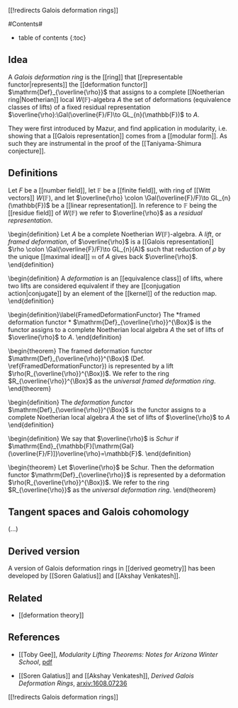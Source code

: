 [[!redirects Galois deformation rings]]

#Contents#
* table of contents
{:toc}

## Idea

A *Galois deformation ring* is the [[ring]] that [[representable functor|represents]] the [[deformation functor]] $\mathrm{Def}_{\overline{\rho}}$ that assigns to a complete [[Noetherian ring|Noetherian]] local $W(\mathbb{F})$-algebra $A$ the set of deformations (equivalence classes of lifts) of a fixed residual representation $\overline{\rho}:\Gal(\overline{F}/F)\to GL_{n}(\mathbb{F})$ to $A$.

They were first introduced by Mazur, and find application in modularity, i.e. showing that a [[Galois representation]] comes from a [[modular form]]. As such they are instrumental in the proof of the [[Taniyama-Shimura conjecture]].

## Definitions

Let $F$ be a [[number field]], let $\mathbb{F}$ be a [[finite field]], with ring of [[Witt vectors]] $W(\mathbb{F})$, and let $\overline{\rho} \colon \Gal(\overline{F}/F)\to GL_{n}(\mathbb{F})$ be a [[linear representation]]. In reference to $\mathbb{F}$ being the [[residue field]] of $W(\mathbb{F})$ we refer to $\overline{\rho}$ as a *residual representation*.

\begin{definition}
Let $A$ be a complete Noetherian $W(\mathbb{F})$-algebra. A _lift_, or *framed deformation*, of $\overline{\rho}$ is a [[Galois representation]] $\rho \colon \Gal(\overline{F}/F)\to GL_{n}(A)$ such that reduction of $\rho$ by the unique [[maximal ideal]] $\mathfrak{m}$ of $A$ gives back $\overline{\rho}$.
\end{definition}

\begin{definition}
A *deformation* is an [[equivalence class]] of lifts, where two lifts are considered equivalent if they are [[conjugation action|conjugate]] by an element of the [[kernel]] of the reduction map.
\end{definition}

\begin{definition}\label{FramedDeformationFunctor}
The *framed deformation functor * $\mathrm{Def}_{\overline{\rho}}^{\Box}$ is the functor assigns to a complete Noetherian local algebra $A$ the set of lifts of $\overline{\rho}$ to $A$.
\end{definition}

\begin{theorem}
The framed deformation functor $\mathrm{Def}_{\overline{\rho}}^{\Box}$ (Def. \ref{FramedDeformationFunctor}) is represented by a lift $\rho(R_{\overline{\rho}}^{\Box})$. We refer to the ring $R_{\overline{\rho}}^{\Box}$ as the *universal framed deformation ring*.
\end{theorem}

\begin{definition}
The *deformation functor* $\mathrm{Def}_{\overline{\rho}}^{\Box}$ is the functor assigns to a complete Noetherian local algebra $A$ the set of lifts of $\overline{\rho}$ to $A$
\end{definition}

\begin{definition}
We say that $\overline{\rho}$ is *Schur* if $\mathrm{End}_{\mathbb{F}[\mathrm{Gal}(\overline{F}/F)]}\overline{\rho}=\mathbb{F}$.
\end{definition}

\begin{theorem}
Let $\overline{\rho}$ be Schur. Then the deformation functor $\mathrm{Def}_{\overline{\rho}}$ is represented by a deformation $\rho(R_{\overline{\rho}}^{\Box})$. We refer to the ring $R_{\overline{\rho}}$ as the *universal deformation ring*.
\end{theorem}

## Tangent spaces and Galois cohomology

(...)

## Derived version

A version of Galois deformation rings in [[derived geometry]] has been developed by [[Soren Galatius]] and [[Akshay Venkatesh]].

## Related

* [[deformation theory]]

## References

* [[Toby Gee]], _Modularity Lifting Theorems: Notes for Arizona Winter School_, [pdf](http://wwwf.imperial.ac.uk/~tsg/Index_files/ArizonaWinterSchool2013.pdf)

* [[Soren Galatius]] and [[Akshay Venkatesh]], _Derived Galois Deformation Rings_, [arxiv:1608.07236](https://arxiv.org/abs/1608.07236)

[[!redirects Galois deformation rings]]

